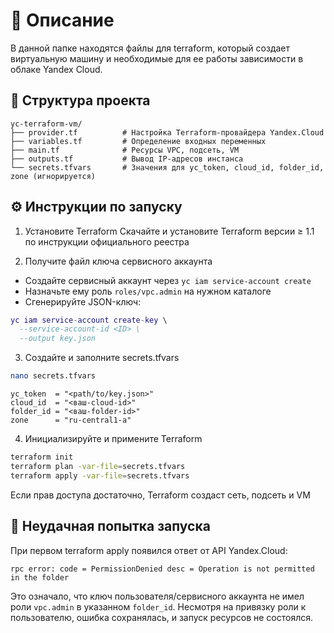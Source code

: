 # 📘 Описание

В данной папке находятся файлы для terraform, который создает виртуальную машину и необходимые для ее работы зависимости в облаке Yandex Cloud.

## 📁 Структура проекта
```
yc-terraform-vm/
├── provider.tf          # Настройка Terraform-провайдера Yandex.Cloud
├── variables.tf         # Определение входных переменных
├── main.tf              # Ресурсы VPC, подсеть, VM
├── outputs.tf           # Вывод IP-адресов инстанса
└── secrets.tfvars       # Значения для yc_token, cloud_id, folder_id, zone (игнорируется)
```

## ⚙️ Инструкции по запуску

1. Установите Terraform
Скачайте и установите Terraform версии ≥ 1.1 по инструкции официального реестра

2. Получите файл ключа сервисного аккаунта

- Создайте сервисный аккаунт через `yc iam service-account create`
- Назначьте ему роль `roles/vpc.admin` на нужном каталоге
- Сгенерируйте JSON-ключ:

```lua
yc iam service-account create-key \
  --service-account-id <ID> \
  --output key.json
```

3. Создайте и заполните secrets.tfvars
```bash
nano secrets.tfvars
```

```hcl
yc_token  = "<path/to/key.json>"  
cloud_id  = "<ваш-cloud-id>"  
folder_id = "<ваш-folder-id>"  
zone      = "ru-central1-a"
```
4. Инициализируйте и примените Terraform

```bash
terraform init                              
terraform plan -var-file=secrets.tfvars     
terraform apply -var-file=secrets.tfvars  
```

Если прав доступа достаточно, Terraform создаст сеть, подсеть и VM

## 🚧 Неудачная попытка запуска
При первом terraform apply появился ответ от API Yandex.Cloud:

```vbnet
rpc error: code = PermissionDenied desc = Operation is not permitted in the folder
```
Это означало, что ключ пользователя/сервисного аккаунта не имел роли `vpc.admin` в указанном `folder_id`. Несмотря на привязку роли к пользователю, ошибка сохранялась, и запуск ресурсов не состоялся.

